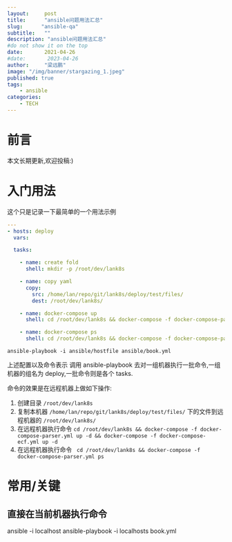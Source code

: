 ```yaml
---
layout:     post 
title:      "ansible问题用法汇总"
slug:      "ansible-qa"
subtitle:   ""
description: "ansible问题用法汇总"
#do not show it on the top
date:       2021-04-26
#date:       2023-04-26
author:     "梁远鹏"
image: "/img/banner/stargazing_1.jpeg"
published: true
tags:
    - ansible
categories: 
    - TECH
---
```


# 前言 

本文长期更新,欢迎投稿:)


# 入门用法

这个只是记录一下最简单的一个用法示例

```yaml
---
- hosts: deploy
  vars:

  tasks:

    - name: create fold
      shell: mkdir -p /root/dev/lank8s

    - name: copy yaml
      copy:
        src: /home/lan/repo/git/lank8s/deploy/test/files/
        dest: /root/dev/lank8s/

    - name: docker-compose up
      shell: cd /root/dev/lank8s && docker-compose -f docker-compose-parser.yml up -d && docker-compose -f docker-compose-ecf.yml up -d

    - name: docker-compose ps
      shell: cd /root/dev/lank8s && docker-compose -f docker-compose-parser.yml ps
```

```shell
ansible-playbook -i ansible/hostfile ansible/book.yml
```

上述配置以及命令表示 调用 ansible-playbook 去对一组机器执行一批命令,一组机器的组名为 deploy,一批命令则是各个 tasks.

命令的效果是在远程机器上做如下操作:

1. 创建目录 `/root/dev/lank8s`
2. 复制本机器 `/home/lan/repo/git/lank8s/deploy/test/files/` 下的文件到远程机器的 `/root/dev/lank8s/`
3. 在远程机器执行命令 `cd /root/dev/lank8s && docker-compose -f docker-compose-parser.yml up -d && docker-compose -f docker-compose-ecf.yml up -d`
4. 在远程机器执行命令 ` cd /root/dev/lank8s && docker-compose -f docker-compose-parser.yml ps`


# 常用/关键

## 直接在当前机器执行命令

ansible -i localhost
ansible-playbook -i localhosts book.yml